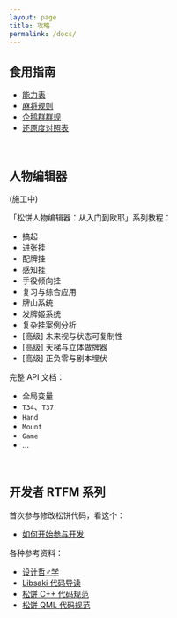 ```yaml
---
layout: page
title: 攻略
permalink: /docs/
---
```


## 食用指南

- [能力表](/docs/girl/)
- [麻将规则](/docs/rule/)
- [企鹅群群规](/docs/qgroup/)
- [还原度对照表](/docs/target/)

<br />

## 人物编辑器

(施工中)

「松饼人物编辑器：从入门到欧耶」系列教程：

- 搞起
- 进张挂
- 配牌挂
- 感知挂
- 手役倾向挂
- 复习与综合应用
- 牌山系统
- 发牌姬系统
- 复杂挂案例分析
- [高级] 未来视与状态可复制性
- [高级] 天梯与立体做牌器
- [高级] 正负零与剧本埋伏

完整 API 文档：

- 全局变量
- `T34`、`T37`
- `Hand`
- `Mount`
- `Game`
- ...

<br />

## 开发者 RTFM 系列

首次参与修改松饼代码，看这个：

- [如何开始参与开发](/docs/start/)

各种参考资料：

- [设计哲♂学](/docs/phil/)
- [Libsaki 代码导读](/docs/libsaki/)
- [松饼 C++ 代码规范](/docs/cpp/)
- [松饼 QML 代码规范](/docs/qml/)

